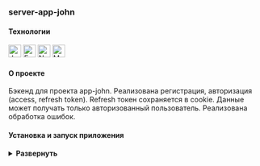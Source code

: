 ### server-app-john

#### Технологии

<div>

  <img height='25px' src="https://img.shields.io/badge/JavaScript-20232A??style=plastic&logo=javascript&logoColor=F7DF1E" alt="JavaScript.">
  <img height='25px' src="https://img.shields.io/badge/Express.js-20232A??style=for-the-badge&logo=express&logoColor=white" alt="Express.">
  <img height='25px' src="https://img.shields.io/badge/Node.js-20232A??style=for-the-badge&logo=nodedotjs&logoColor=339933" alt="Node JS.">
  <img height='25px' src="https://img.shields.io/badge/MongoDB-20232A??style=for-the-badge&logo=mongodb&logoColor=47A248" alt="MongoDB.">

</div>

#### О проекте

Бэкенд для проекта app-john. Реализована регистрация, авторизация (access, refresh token). Refresh токен сохраняется в cookie. Данные может получать только авторизованный пользователь. Реализована обработка ошибок.

#### Установка и запуск приложения

<details><summary><b>Развернуть</b></summary>

Клонировать репозиторий (backend):

    git clone https://github.com/Mariyazakharova73/server-app-john.git

Установить зависимости:

    npm i

Запустить проект:

    npm run dev

Клонировать репозиторий (frontend):

    git clone https://github.com/Mariyazakharova73/app-john.git

Установить зависимости:

    npm i

Запустить проект:

    npm start


</details>